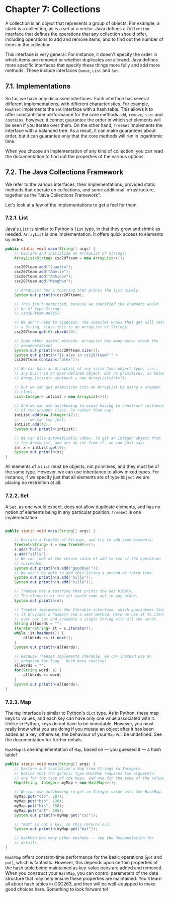 
# Chapter 7: Collections

A collection is an object that represents a group of objects.
For example, a stack is a collection, as is a set or a vector.
Java defines a `Collection` interface that defines the operations that any
collection should offer, including operations to add and remove items, and
to find out the number of items in the collection.

This interface is very general. For instance, it doesn't specify the order
in which items are removed or whether duplicates are allowed. Java defines
more specific interfaces that specify these things more fully and add more
methods. These include interfaces `Queue`, `List` and `Set`.

## 7.1. Implementations

So far, we have only discussed interfaces. Each interface has several different
implementations, with different characteristics. For example, `HashSet` implements
the `Set` interface with a hash table. This allows it to offer constant-time
performance for the core methods `add`, `remove`, `size` and `contains`, however,
it cannot guarantee the order in which set elements will be seen if you iterate
over them. On the other hand, `TreeSet` implements the interface with a balanced tree.
As a result, it can make guarantees about order, but it can guarantee only that
the core methods will run in logarithmic time.

When you choose an implementation of any kind of collection, you can read the
documentation to find out the properties of the various options.

## 7.2. The Java Collections Framework

We refer to the various interfaces, their implementations, provided static methods
that operate on collections, and some additional infrastructure, together as the
"Java Collections Framework".

Let's look at a few of the implementations to get a feel for them.

### 7.2.1. List

Java's `List` is similar to Python's `list` type, in that they grow and shrink as needed.
`ArrayList` is one implementation. It offers quick access to elements by index.
```java
public static void main(String[] args) {
    // Declare and initialize an ArrayList of Strings:
    ArrayList<String> csc207team = new ArrayList<>();

    csc207team.add("Juanita");
    csc207team.add("Amelie");
    csc207team.add("Abhinav");
    csc207team.add("Menghan");

    // ArrayList has a toString that prints the list nicely.
    System.out.println(csc207team);

    // This isn't permitted, because we specified the elements would
    // be of type String:
    // csc207team.add(5);

    // We don't need to typecast. The compiler knows that get will return
    // a String, since this is an ArrayList of Strings.
    csc207team.get(0).charAt(0);

    // Some other useful methods. ArrayList has many more: check the
    // documentation!
    System.out.println(csc207team.size());
    System.out.println("Is alex in csc207team? " +
    csc207team.contains("alex"));

    // We can have an ArrayList of any valid Java object type, i.e.,
    // any built-in or user-defined object. But no primitives, so below won't work!
    // ArrayList<int> wontWork = new ArrayList<int>();

    // But we can get primitives into an ArrayList by using a wrapper
    // class.
    List<Integer> intList = new ArrayList<>();

    // And we can use autoboxing to avoid having to construct instances
    // of the wrapper class. So rather than say:
    intList.add(new Integer(42));
    // ... we can say just:
    intList.add(42);
    System.out.println(intList);

    // We can also automatically unbox. To get an Integer object from
    // the ArrayList, and get an int from it, we can just say:
    int x = intList.get(0);
    System.out.println(x);
}
```

All elements of a `List` must be objects, not primitives, and they must be of the same type.
However, we can use inheritance to allow mixed types. For instance, if we specify just
that all elements are of type `Object` we are placing no restriction at all.

### 7.2.2. Set

A `Set`, as one would expect, does not allow duplicate elements, and has no notion of
elements being in any particular position. `TreeSet` is one implementation.

```java

public static void main(String[] args) {

    // Declare a TreeSet of Strings, and try to add some elements.
    TreeSet<String> s = new TreeSet<>();
    s.add("hello");
    s.add("silly");
    // We can look at the return value of add to see if the operation
    // succeeded.
    System.out.println(s.add("goodbye!"));
    // We won't be able to add this String a second or third time.
    System.out.println(s.add("silly"));
    System.out.println(s.add("silly"));

    // TreeSet has a toString that prints the set nicely.
    // The elements of the set could come out in any order.
    System.out.println(s);

    // TreeSet implements the Iterable interface, which guarantees that
    // it provides a hasNext and a next method. Here we use it to iterate
    // over our set and assemble a single String with all the words.
    String allWords = "";
    Iterator<String> it = s.iterator();
    while (it.hasNext()) {
        allWords += it.next();
    }
    System.out.println(allWords);

    // Because Treeset implements Iterable, we can instead use an
    // enhanced for-loop.  Much more concise!
    allWords = "";
    for(String word: s) {
        allWords += word;
    }
    System.out.println(allWords);
}
```

### 7.2.3. Map

The `Map` interface is similar to Python's `dict` type. As in Python,
these map keys to values, and each key can have only one value associated with it.
Unlike in Python, keys do not have to be immutable. However, you must really know
what you are doing if you mutate an object after it has been added as a key,
otherwise, the behaviour of your `Map` will be undefined. See the documentation
for further details.

`HashMap` is one implementation of `Map`, based on — you guessed it — a hash table!

```java
public static void main(String[] args) {
    // Declare and initialize a Map from Strings to Integers.
    // Notice that the generic type HashMap requires two arguments:
    // one for the type of the keys, and one for the type of the values.
    Map<String, Integer> myMap = new HashMap<>();

    // We can use autoboxing to get an Integer value into the HashMap.
    myMap.put("csc", 207);
    myMap.put("bio", 120);
    myMap.put("his", 150);
    myMap.put("ant", 100);
    System.out.println(myMap.get("csc"));

    // "mat" is not a key, so this returns null.
    System.out.println(myMap.get("mat"));

    // HashMap has many other methods -- see the documentation for
    // details.
}
```

`HashMap` offers constant-time performance for the basic
operations (`get` and `put`), which is fantastic. However, this depends
upon certain properties of the hash table being maintained as key-value
pairs are added and removed. When you construct your `HashMap`, you can
control parameters of the data structure that may help ensure these
properties are maintained. You'll learn all about hash tables in CSC263,
and then will be well-equipped to make good choices here.
Something to look forward to!
